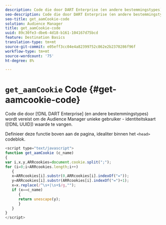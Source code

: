 ```yaml
---
description: Code die door DART Enterprise (en andere bestemmingstypes) wordt vereist om de Audience Manager unieke gebruiker - identiteitskaart (UUID) waarde te vangen.
seo-description: Code die door DART Enterprise (en andere bestemmingstypes) wordt vereist om de Audience Manager unieke gebruiker - identiteitskaart (UUID) waarde te vangen.
seo-title: get_aamCookie-code
solution: Audience Manager
title: get_aamCookie-code
uuid: 89c30fe3-dbe6-4d18-b161-104167d75bcd
feature: Destination Basics
translation-type: tm+mt
source-git-commit: e05eff3cc04e4a82399752c862e2b2370286f96f
workflow-type: tm+mt
source-wordcount: '75'
ht-degree: 8%

---
```



# `get_aamCookie` Code {#get-aamcookie-code}

Code die door [!DNL DART Enterprise] (en andere bestemmingstypes) wordt vereist om de Audience Manager unieke gebruiker - identiteitskaart ([!DNL UUID]) waarde te vangen.

Definieer deze functie boven aan de pagina, idealiter binnen het `<head>` codeblok.

<!-- r_aam_de_cookie.xml -->

```js
<script type="text/javascript">
function get_aamCookie (c_name)
{
var i,x,y,ARRcookies=document.cookie.split(";");
for (i=0;i<ARRcookies.length;i++)
   {
   x=ARRcookies[i].substr(0,ARRcookies[i].indexOf("="));
   y=ARRcookies[i].substr(ARRcookies[i].indexOf("=")+1);
   x=x.replace(/^\s+|\s+$/g,"");
   if (x==c_name)
      { 
      return unescape(y);
      }
   }
}
</script>
```
